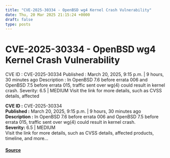 ```yaml
---
title: "CVE-2025-30334 - OpenBSD wg4 Kernel Crash Vulnerability"
date: Thu, 20 Mar 2025 21:15:24 +0000
draft: false
type: posts
---
```

# CVE-2025-30334 - OpenBSD wg4 Kernel Crash Vulnerability





 CVE ID : CVE-2025-30334 Published : March 20, 2025, 9:15 p.m. | 9 hours, 30 minutes ago Description : In OpenBSD 7.6 before errata 006 and OpenBSD 7.5 before errata 015, traffic sent over wg(4) could result in kernel crash. Severity: 6.5 | MEDIUM Visit the link for more details, such as CVSS details, affected

**CVE ID :** CVE-2025-30334  
**Published :** March 20, 2025, 9:15 p.m. | 9 hours, 30 minutes ago  
**Description :** In OpenBSD 7.6 before errata 006 and OpenBSD 7.5 before errata 015, traffic sent over wg(4) could result in kernel crash.  
**Severity:** 6.5 | MEDIUM  
Visit the link for more details, such as CVSS details, affected products, timeline, and more...

#### [Source](https://cvefeed.io/vuln/detail/CVE-2025-30334)

